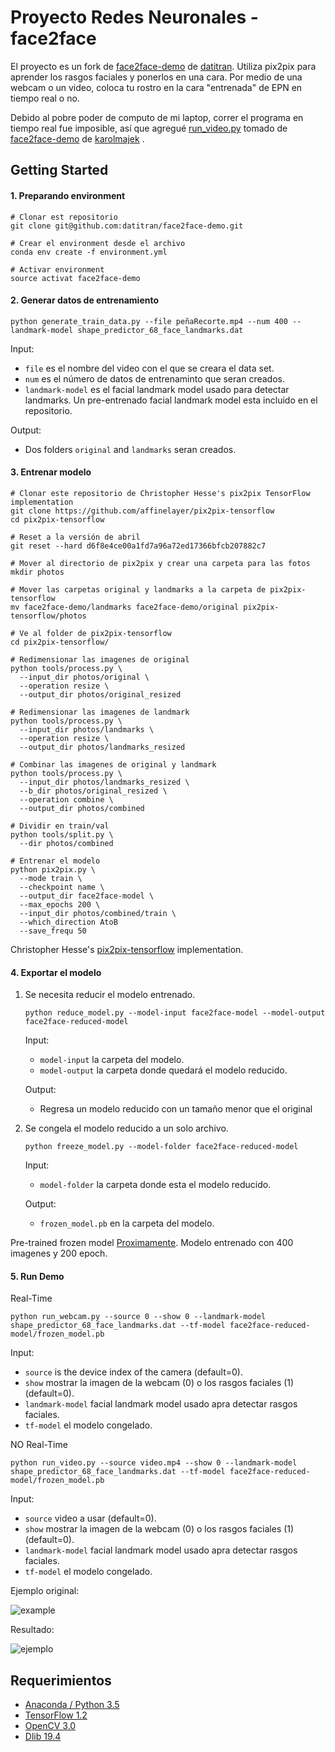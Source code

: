 # Proyecto Redes Neuronales - face2face

El proyecto es un fork de [face2face-demo](https://github.com/datitran/face2face-demo) de [datitran](https://github.com/datitran). Utiliza pix2pix para aprender los rasgos faciales y ponerlos en una cara. Por medio de una webcam o un video, coloca tu rostro en la cara "entrenada" de EPN en tiempo real o no.

Debido al pobre poder de computo de mi laptop, correr el programa en tiempo real fue imposible, así que agregué [run_video.py](https://github.com/cesern/face2face-demo/blob/master/run_video.py) tomado de [face2face-demo](https://github.com/karolmajek/face2face-demo) de [karolmajek](https://github.com/karolmajek) .

## Getting Started

#### 1. Preparando environment

```
# Clonar est repositorio
git clone git@github.com:datitran/face2face-demo.git

# Crear el environment desde el archivo
conda env create -f environment.yml

# Activar environment
source activat face2face-demo
```

#### 2. Generar datos de entrenamiento

```
python generate_train_data.py --file peñaRecorte.mp4 --num 400 --landmark-model shape_predictor_68_face_landmarks.dat
```

Input:

- `file` es el nombre del video con el que se creara el data set.
- `num` es el número de datos de entrenaminto que seran creados.
- `landmark-model` es el  facial landmark model usado para detectar landmarks. Un pre-entrenado facial landmark model esta incluido en el repositorio.

Output:

- Dos folders `original` and `landmarks` seran creados.

#### 3. Entrenar modelo

```
# Clonar este repositorio de Christopher Hesse's pix2pix TensorFlow implementation
git clone https://github.com/affinelayer/pix2pix-tensorflow
cd pix2pix-tensorflow

# Reset a la versión de abril
git reset --hard d6f8e4ce00a1fd7a96a72ed17366bfcb207882c7

# Mover al directorio de pix2pix y crear una carpeta para las fotos
mkdir photos

# Mover las carpetas original y landmarks a la carpeta de pix2pix-tensorflow
mv face2face-demo/landmarks face2face-demo/original pix2pix-tensorflow/photos

# Ve al folder de pix2pix-tensorflow
cd pix2pix-tensorflow/

# Redimensionar las imagenes de original
python tools/process.py \
  --input_dir photos/original \
  --operation resize \
  --output_dir photos/original_resized
  
# Redimensionar las imagenes de landmark
python tools/process.py \
  --input_dir photos/landmarks \
  --operation resize \
  --output_dir photos/landmarks_resized
  
# Combinar las imagenes de original y landmark
python tools/process.py \
  --input_dir photos/landmarks_resized \
  --b_dir photos/original_resized \
  --operation combine \
  --output_dir photos/combined
  
# Dividir en train/val
python tools/split.py \
  --dir photos/combined
  
# Entrenar el modelo
python pix2pix.py \
  --mode train \
  --checkpoint name \
  --output_dir face2face-model \
  --max_epochs 200 \
  --input_dir photos/combined/train \
  --which_direction AtoB
  --save_frequ 50
```

Christopher Hesse's [pix2pix-tensorflow](https://github.com/affinelayer/pix2pix-tensorflow) implementation.

#### 4. Exportar el modelo

1. Se necesita reducir el modelo entrenado.
    ```
    python reduce_model.py --model-input face2face-model --model-output face2face-reduced-model
    ```
    
    Input:
    
    - `model-input` la carpeta del modelo.
    - `model-output` la carpeta donde quedará el modelo reducido.
    
    Output:
    
    - Regresa un modelo reducido con un tamaño menor que el original

2. Se congela el modelo reducido a un solo archivo.
    ```
    python freeze_model.py --model-folder face2face-reduced-model
    ```

    Input:
    
    - `model-folder` la carpeta donde esta el modelo reducido.
    
    Output:
    
    - `frozen_model.pb` en la carpeta del modelo.
    
Pre-trained frozen model [Proximamente](). Modelo entrenado con 400 imagenes y 200 epoch.
    
#### 5. Run Demo

Real-Time
```
python run_webcam.py --source 0 --show 0 --landmark-model shape_predictor_68_face_landmarks.dat --tf-model face2face-reduced-model/frozen_model.pb
```

Input:

- `source` is the device index of the camera (default=0).
- `show` mostrar la imagen de la webcam (0) o los rasgos faciales (1) (default=0).
- `landmark-model`  facial landmark model usado apra detectar rasgos faciales.
- `tf-model` el modelo congelado.

NO Real-Time
```
python run_video.py --source video.mp4 --show 0 --landmark-model shape_predictor_68_face_landmarks.dat --tf-model face2face-reduced-model/frozen_model.pb
```

Input:

- `source` video a usar (default=0).
- `show` mostrar la imagen de la webcam (0) o los rasgos faciales (1) (default=0).
- `landmark-model`  facial landmark model usado apra detectar rasgos faciales.
- `tf-model` el modelo congelado.

Ejemplo original:

![example](example.gif)

Resultado:

![ejemplo](ejemplo.gif)

## Requerimientos
- [Anaconda / Python 3.5](https://www.continuum.io/downloads)
- [TensorFlow 1.2](https://www.tensorflow.org/)
- [OpenCV 3.0](http://opencv.org/)
- [Dlib 19.4](http://dlib.net/)
